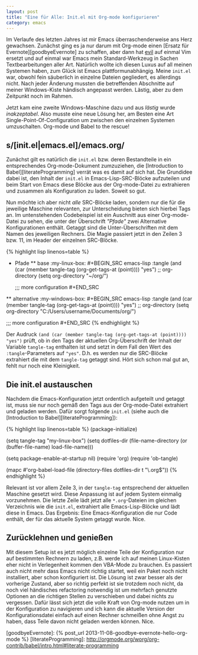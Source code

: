 ```yaml
---
layout: post
title: "Eine für Alle: Init.el mit Org-mode konfigurieren"
category: emacs
---
```


Im Verlaufe des letzten Jahres ist mir Emacs überraschenderweise ans Herz gewachsen. Zunächst ging es ja nur darum mit Org-mode einen [Ersatz für Evernote][goodbyeEvernote] zu schaffen, aber dann hat [evil][evil] auf einmal Vim ersetzt und auf einmal war Emacs mein Standard-Werkzeug in Sachen Textbearbeitungen aller Art. Natürlich wollte ich diesen Luxus auf all meinen Systemen haben, zum Glück ist Emacs plattformunabhängig. Meine `init.el` war, obwohl fein säuberlich in einzelne Dateien gegliedert, es allerdings nicht. Nach jeder Änderung mussten die betreffenden Abschnitte auf meiner Windows-Kiste händisch angepasst werden. Lästig, aber zu dem Zeitpunkt noch im Rahmen.

Jetzt kam eine zweite Windows-Maschine dazu und aus *lästig* wurde *inakzeptabel*. Also musste eine neue Lösung her, am Besten eine Art Single-Point-Of-Configuration um zwischen den einzelnen Systemen umzuschalten. Org-mode und Babel to the rescue!

<!--more-->

## s/[init.el|emacs.el]/emacs.org/
Zunächst gilt es natürlich die `init.el` bzw. deren Bestandteile in ein entsprechendes Org-mode-Dokument zumzuziehen, die [Introduction to Babel][literateProgramming] verrät was es damit auf sich hat. Die Grundidee dabei ist, den Inhalt der `init.el` in Emacs-Lisp-SRC-Blöcke aufzuteilen und beim Start von Emacs diese Blöcke aus der Org-mode-Datei zu extrahieren und zusammen als Konfiguration zu laden. Soweit so gut.

Nun möchte ich aber nicht *alle* SRC-Blöcke laden, sondern nur die für die jeweilige Maschine relevanten, zur Unterscheidung bieten sich hierbei Tags an. Im untenstehenden Codebeispiel ist ein Auschnitt aus einer Org-mode-Datei zu sehen, die unter der Überschrift *"Pfade"* zwei Alternative Konfigurationen enthält. Getaggt sind die Unter-Überschriften mit dem Namen des jeweiligen Rechners. Die Magie passiert jetzt in den Zeilen 3 bzw. 11, im Header der einzelnen SRC-Blöcke. 

{% highlight lisp linenos=table %}
* Pfade
** base																		:my-linux-box:
#+BEGIN_SRC emacs-lisp :tangle (and (car (member tangle-tag (org-get-tags-at (point)))) "yes")
  ;; org-directory
  (setq org-directory "~/org/")

  ;;; more configuration
#+END_SRC

** alternative	       														:my-windows-box:
#+BEGIN_SRC emacs-lisp :tangle (and (car (member tangle-tag (org-get-tags-at (point)))) "yes")
  ;; org-directory
  (setq org-directory "C:/Users/username/Documents/org/")

  ;;; more configuration
#+END_SRC
{% endhighlight %}

Der Audruck `(and (car (member tangle-tag (org-get-tags-at (point)))) "yes")` prüft, ob in den Tags der aktuellen Org-Überschrift der Inhalt der Variable `tangle-tag` enthalten ist und setzt in dem Fall den Wert des `:tangle`-Parameters auf `"yes"`. D.h. es werden nur die SRC-Blöcke extrahiert die mit dem `tangle-tag` getaggt sind. Hört sich schon mal gut an, fehlt nur noch eine Kleinigkeit.

## Die init.el austauschen
Nachdem die Emacs-Konfiguration jetzt ordentlich aufgeteilt und getaggt ist, muss sie nur noch gemäß den Tags aus der Org-mode-Datei extrahiert und geladen werden. Dafür sorgt folgende `init.el` (siehe auch die [Introduction to Babel][literateProgramming]):

{% highlight lisp linenos=table %}
(package-initialize)

(setq tangle-tag "my-linux-box")
(setq dotfiles-dir (file-name-directory (or (buffer-file-name) load-file-name)))

(setq package-enable-at-startup nil)
(require 'org)
(require 'ob-tangle)

(mapc #'org-babel-load-file (directory-files dotfiles-dir t "\\.org$"))
{% endhighlight %}

Relevant ist vor allem Zeile 3, in der `tangle-tag` entsprechend der aktuellen Maschine gesetzt wird. Diese Anpassung ist auf jedem System einmalig vorzunehmen. Die letzte Zeile lädt jetzt alle `*.org`-Dateien im gleichen Verzeichnis wie die `init.el`, extrahiert alle Emacs-Lisp-Blöcke und lädt diese in Emacs. Das Ergebnis: Eine Emacs-Konfiguration die nur Code enthält, der für das aktuelle System getaggt wurde. Nice.

## Zurücklehnen und genießen
Mit diesem Setup ist es jetzt möglich einzelne Teile der Konfiguration nur auf bestimmten Rechnern zu laden, z.B. werde ich auf meinen Linux-Kisten eher nicht in Verlegenheit kommen den VBA-Mode zu brauchen. Es passiert auch nicht mehr dass Emacs nicht richtig startet, weil ein Paket noch nicht installiert, aber schon konfiguriert ist. Die Lösung ist zwar besser als der vorherige Zustand, aber so richtig perfekt ist sie trotzdem noch nicht, da noch viel händisches refactoring notwendig ist um mehrfach genutzte Optionen an die richtigen Stellen zu verschieben und dabei nichts zu vergessen. Dafür lässt sich jetzt die volle Kraft von Org-mode nutzen um in der Konfiguration zu navigieren und ich kann die aktuelle Version der Konfigurationsdatei einfach auf einen Rechner schmeißen ohne Angst zu haben, dass Teile davon nicht geladen werden können. Nice.

[evil]: https://gitorious.org/evil/pages/Home
[goodbyeEvernote]: {% post_url 2013-11-08-goodbye-evernote-hello-org-mode %} 
[literateProgramming]: http://orgmode.org/worg/org-contrib/babel/intro.html#literate-programming
